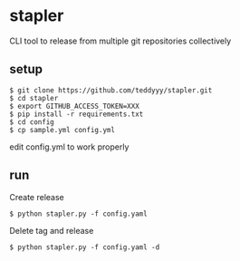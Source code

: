 stapler
===============

CLI tool to release from multiple git repositories collectively

setup
--------------

```
$ git clone https://github.com/teddyyy/stapler.git
$ cd stapler
$ export GITHUB_ACCESS_TOKEN=XXX
$ pip install -r requirements.txt
$ cd config
$ cp sample.yml config.yml
```
edit config.yml to work properly

run
---------------

Create release

```
$ python stapler.py -f config.yaml
```

Delete tag and release

```
$ python stapler.py -f config.yaml -d
```
